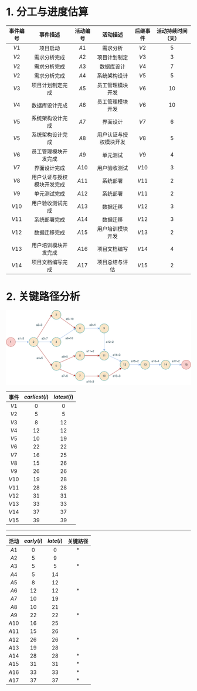 # 1. 分工与进度估算

|  事件编号  |     事件描述      |  活动编号  |    活动描述     |  后继事件  | 活动持续时间（天） |
| :----: | :-----------: | :----: | :---------: | :----: | :-------: |
| $V1$​  |     项目启动      | $A1$​  |    需求分析     | $V2$​  |    $5$    |
| $V2$​  |    需求分析完成     | $A2$​  |   项目计划制定    | $V3$​  |    $3$    |
| $V2$​  |    需求分析完成     | $A3$​  |    数据库设计    | $V4$​  |    $7$    |
| $V2$​  |    需求分析完成     | $A4$​  |   系统架构设计    | $V5​$  |    $5$    |
| $V3$​  |   项目计划制定完成    | $A5$​  |  员工管理模块开发   | $V6​$  |   $10$    |
| $V4$​  |    数据库设计完成    | $A6​$  |  员工管理模块开发   | $V6$​  |   $10$    |
| $V5$​  |   系统架构设计完成    | $A7​$  |    界面设计     | $V7$​  |    $6$    |
| $V5$​  |   系统架构设计完成    | $A8$​  | 用户认证与授权模块开发 | $V8$​  |    $5$    |
| $V6$​  |  员工管理模块开发完成   | $A9$​  |    单元测试     | $V9$​  |    $4$    |
| $V7$​  |    界面设计完成     | $A10​$ |   用户验收测试    | $V10$​ |    $3$    |
| $V8$​  | 用户认证与授权模块开发完成 | $A11$​ |    系统部署     | $V11$​ |    $2$    |
| $V9$​  |    单元测试完成     | $A12$​ |    系统部署     | $V11​$ |    $2$    |
| $V10​$ |   用户验收测试完成    | $A13$​ |    数据迁移     | $V12​$ |    $3$    |
| $V11$​ |    系统部署完成     | $A14$​ |    数据迁移     | $V12​$ |    $3$    |
| $V12$​ |    数据迁移完成     | $A15$​ |  用户培训模块开发   | $V13​$ |    $2$    |
| $V13$​ |  用户培训模块开发完成   | $A16$​ |   项目文档编写    | $V14​$ |    $4$    |
| $V14$​ |   项目文档编写完成    | $A17$​ |   项目总结与评估   | $V15$​ |    $2$    |

# 2. 关键路径分析

![关键路径图](../../img/SE_Lab4.svg)

|   事件   | $earliest(i)$ | $latest(i)$ |
| :----: | :--------------------------: | :------------------------: |
| $V1$​  |             $0$              |            $0$             |
| $V2$​  |             $5$              |            $5$             |
| $V3$​  |             $8$              |            $12$            |
| $V4$​  |             $12$             |            $12$            |
| $V5$​  |             $10$             |            $19$            |
| $V6$​  |             $22$             |            $22$            |
| $V7$​  |             $16$             |            $25$            |
| $V8$​  |             $15$             |            $26$            |
| $V9$​  |             $26$             |            $26$            |
| $V10​$ |             $19$             |            $28$            |
| $V11$​ |             $28$             |            $28$            |
| $V12$​ |             $31$             |            $31$            |
| $V13$​ |             $33$             |            $33$            |
| $V14$​ |             $37$             |            $37$            |
| $V15$  |             $39$             |            $39$            |

---

|   活动   | $early(i)$ | $late(i)$ |  关键路径   |
| :----: | :-----------------------: | :----------------------: | :-----: |
| $A1$​  |            $0$            |           $0$            | * |
| $A2$​  |            $5$            |           $9$            |         |
| $A3$​  |            $5$            |           $5$            | * |
| $A4$​  |            $5$            |           $14$           |         |
| $A5$​  |            $8$            |           $12$           |         |
| $A6​$  |           $12$            |           $12$           | * |
| $A7​$  |           $10$            |           $19$           |         |
| $A8$​  |           $10$            |           $21$           |         |
| $A9$​  |           $22$            |           $22$           | * |
| $A10​$ |           $16$            |           $25$           |         |
| $A11$​ |           $15$            |           $26$           |         |
| $A12$​ |           $26$            |           $26$           | * |
| $A13$​ |           $19$            |           $28$           |         |
| $A14$​ |           $28$            |           $28$           | * |
| $A15$​ |           $31$            |           $31$           | * |
| $A16$​ |           $33$            |           $33$           | * |
| $A17$​ |           $37$            |           $37$           | * |
